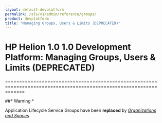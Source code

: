 ```yaml
---
layout: default-devplatform
permalink: /als/v1/admin/reference/groups/
product: devplatform
title: "Managing Groups, Users & Limits (DEPRECATED)"
---
```

<!--PUBLISHED-->

# HP Helion 1.0 1.0 Development Platform: Managing Groups, Users & Limits (DEPRECATED)[](#managing-groups-users-limits-deprecated "Permalink to this headline")
===================================================================================================================

##* Warning *

Application Lifecycle Service Groups have been **replaced** by [*Organizations and
Spaces*](/als/v1/user/deploy/orgs-spaces/#orgs-spaces).
